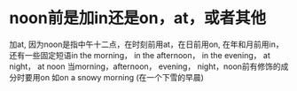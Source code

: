 # noon前是加in还是on，at，或者其他
加at, 因为noon是指中午十二点，在时刻前用at，在日前用on, 在年和月前用in，
还有一些固定短语in the morning， in the afternoon， in the evening， at night， at noon
当morning，afternoon， evening， night，noon前有修饰的成分时要用on
如on a snowy morning (在一个下雪的早晨)